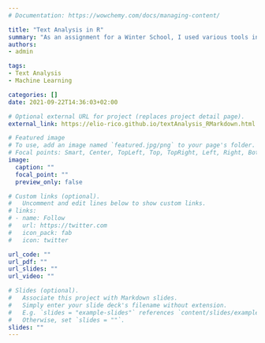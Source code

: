 ```yaml
---
# Documentation: https://wowchemy.com/docs/managing-content/

title: "Text Analysis in R"
summary: "As an assignment for a Winter School, I used various tools in text analysis to forecast a binary and continous outcome variable. I applied different DTM representations and employed various machine learning methods for forecasting."
authors: 
- admin

tags: 
- Text Analysis
- Machine Learning

categories: []
date: 2021-09-22T14:36:03+02:00

# Optional external URL for project (replaces project detail page).
external_link: https://elio-rico.github.io/textAnalysis_RMarkdown.html

# Featured image
# To use, add an image named `featured.jpg/png` to your page's folder.
# Focal points: Smart, Center, TopLeft, Top, TopRight, Left, Right, BottomLeft, Bottom, BottomRight.
image:
  caption: ""
  focal_point: ""
  preview_only: false

# Custom links (optional).
#   Uncomment and edit lines below to show custom links.
# links:
# - name: Follow
#   url: https://twitter.com
#   icon_pack: fab
#   icon: twitter

url_code: ""
url_pdf: ""
url_slides: ""
url_video: ""

# Slides (optional).
#   Associate this project with Markdown slides.
#   Simply enter your slide deck's filename without extension.
#   E.g. `slides = "example-slides"` references `content/slides/example-slides.md`.
#   Otherwise, set `slides = ""`.
slides: ""
---
```

